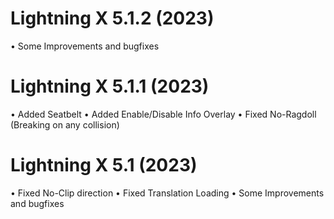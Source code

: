 # Lightning X 5.1.2 (2023)
• Some Improvements and bugfixes

# Lightning X 5.1.1 (2023)
• Added Seatbelt
• Added Enable/Disable Info Overlay
• Fixed No-Ragdoll (Breaking on any collision)

# Lightning X 5.1 (2023)
• Fixed No-Clip direction
• Fixed Translation Loading
• Some Improvements and bugfixes
